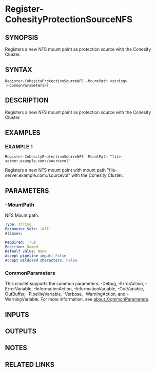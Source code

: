 
# Register-CohesityProtectionSourceNFS

## SYNOPSIS
Registers a new NFS mount point as protection source with the Cohesity Cluster.

## SYNTAX

```
Register-CohesityProtectionSourceNFS -MountPath <string> [<CommonParameters>]
```

## DESCRIPTION
Registers a new NFS mount point as protection source with the Cohesity Cluster.

## EXAMPLES

### EXAMPLE 1
```
Register-CohesityProtectionSourceNFS -MountPath "file-server.example.com:/sourcevol"
```

Registers a new NFS mount point with mount path "file-server.example.com:/sourcevol" with the Cohesity Cluster.

## PARAMETERS

### -MountPath
NFS Mount path.

```yaml
Type: string
Parameter Sets: (All)
Aliases:

Required: True
Position: Named
Default value: None
Accept pipeline input: False
Accept wildcard characters: False
```

### CommonParameters
This cmdlet supports the common parameters: -Debug, -ErrorAction, -ErrorVariable, -InformationAction, -InformationVariable, -OutVariable, -OutBuffer, -PipelineVariable, -Verbose, -WarningAction, and -WarningVariable. For more information, see [about_CommonParameters](http://go.microsoft.com/fwlink/?LinkID=113216).

## INPUTS

## OUTPUTS

## NOTES

## RELATED LINKS

